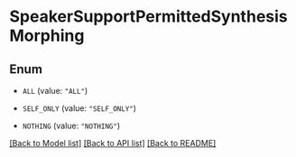 # SpeakerSupportPermittedSynthesisMorphing

## Enum


* `ALL` (value: `"ALL"`)

* `SELF_ONLY` (value: `"SELF_ONLY"`)

* `NOTHING` (value: `"NOTHING"`)


[[Back to Model list]](../README.md#documentation-for-models) [[Back to API list]](../README.md#documentation-for-api-endpoints) [[Back to README]](../README.md)


